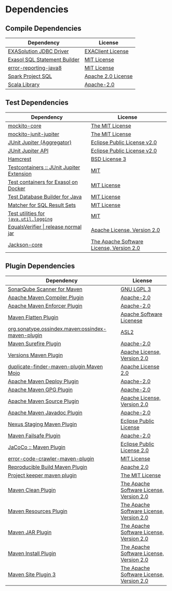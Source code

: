 <!-- @formatter:off -->
# Dependencies

## Compile Dependencies

| Dependency                        | License                 |
| --------------------------------- | ----------------------- |
| [EXASolution JDBC Driver][0]      | [EXAClient License][1]  |
| [Exasol SQL Statement Builder][2] | [MIT License][3]        |
| [error-reporting-java8][4]        | [MIT License][5]        |
| [Spark Project SQL][6]            | [Apache 2.0 License][7] |
| [Scala Library][8]                | [Apache-2.0][9]         |

## Test Dependencies

| Dependency                                      | License                                        |
| ----------------------------------------------- | ---------------------------------------------- |
| [mockito-core][10]                              | [The MIT License][11]                          |
| [mockito-junit-jupiter][10]                     | [The MIT License][11]                          |
| [JUnit Jupiter (Aggregator)][12]                | [Eclipse Public License v2.0][13]              |
| [JUnit Jupiter API][12]                         | [Eclipse Public License v2.0][13]              |
| [Hamcrest][14]                                  | [BSD License 3][15]                            |
| [Testcontainers :: JUnit Jupiter Extension][16] | [MIT][17]                                      |
| [Test containers for Exasol on Docker][18]      | [MIT License][19]                              |
| [Test Database Builder for Java][20]            | [MIT License][21]                              |
| [Matcher for SQL Result Sets][22]               | [MIT License][23]                              |
| [Test utilities for `java.util.logging`][24]    | [MIT][25]                                      |
| [EqualsVerifier \| release normal jar][26]      | [Apache License, Version 2.0][27]              |
| [Jackson-core][28]                              | [The Apache Software License, Version 2.0][27] |

## Plugin Dependencies

| Dependency                                              | License                                        |
| ------------------------------------------------------- | ---------------------------------------------- |
| [SonarQube Scanner for Maven][29]                       | [GNU LGPL 3][30]                               |
| [Apache Maven Compiler Plugin][31]                      | [Apache-2.0][27]                               |
| [Apache Maven Enforcer Plugin][32]                      | [Apache-2.0][27]                               |
| [Maven Flatten Plugin][33]                              | [Apache Software Licenese][27]                 |
| [org.sonatype.ossindex.maven:ossindex-maven-plugin][34] | [ASL2][35]                                     |
| [Maven Surefire Plugin][36]                             | [Apache-2.0][27]                               |
| [Versions Maven Plugin][37]                             | [Apache License, Version 2.0][27]              |
| [duplicate-finder-maven-plugin Maven Mojo][38]          | [Apache License 2.0][7]                        |
| [Apache Maven Deploy Plugin][39]                        | [Apache-2.0][27]                               |
| [Apache Maven GPG Plugin][40]                           | [Apache-2.0][27]                               |
| [Apache Maven Source Plugin][41]                        | [Apache License, Version 2.0][27]              |
| [Apache Maven Javadoc Plugin][42]                       | [Apache-2.0][27]                               |
| [Nexus Staging Maven Plugin][43]                        | [Eclipse Public License][44]                   |
| [Maven Failsafe Plugin][45]                             | [Apache-2.0][27]                               |
| [JaCoCo :: Maven Plugin][46]                            | [Eclipse Public License 2.0][47]               |
| [error-code-crawler-maven-plugin][48]                   | [MIT License][49]                              |
| [Reproducible Build Maven Plugin][50]                   | [Apache 2.0][35]                               |
| [Project keeper maven plugin][51]                       | [The MIT License][52]                          |
| [Maven Clean Plugin][53]                                | [The Apache Software License, Version 2.0][35] |
| [Maven Resources Plugin][54]                            | [The Apache Software License, Version 2.0][35] |
| [Maven JAR Plugin][55]                                  | [The Apache Software License, Version 2.0][35] |
| [Maven Install Plugin][56]                              | [The Apache Software License, Version 2.0][35] |
| [Maven Site Plugin 3][57]                               | [The Apache Software License, Version 2.0][35] |

[0]: http://www.exasol.com
[1]: https://repo1.maven.org/maven2/com/exasol/exasol-jdbc/7.1.20/exasol-jdbc-7.1.20-license.txt
[2]: https://github.com/exasol/sql-statement-builder/
[3]: https://github.com/exasol/sql-statement-builder/blob/main/LICENSE
[4]: https://github.com/exasol/error-reporting-java/
[5]: https://github.com/exasol/error-reporting-java/blob/main/LICENSE
[6]: https://spark.apache.org/
[7]: http://www.apache.org/licenses/LICENSE-2.0.html
[8]: https://www.scala-lang.org/
[9]: https://www.apache.org/licenses/LICENSE-2.0
[10]: https://github.com/mockito/mockito
[11]: https://github.com/mockito/mockito/blob/main/LICENSE
[12]: https://junit.org/junit5/
[13]: https://www.eclipse.org/legal/epl-v20.html
[14]: http://hamcrest.org/JavaHamcrest/
[15]: http://opensource.org/licenses/BSD-3-Clause
[16]: https://testcontainers.org
[17]: http://opensource.org/licenses/MIT
[18]: https://github.com/exasol/exasol-testcontainers/
[19]: https://github.com/exasol/exasol-testcontainers/blob/main/LICENSE
[20]: https://github.com/exasol/test-db-builder-java/
[21]: https://github.com/exasol/test-db-builder-java/blob/main/LICENSE
[22]: https://github.com/exasol/hamcrest-resultset-matcher/
[23]: https://github.com/exasol/hamcrest-resultset-matcher/blob/main/LICENSE
[24]: https://github.com/exasol/java-util-logging-testing/
[25]: https://opensource.org/licenses/MIT
[26]: https://www.jqno.nl/equalsverifier
[27]: https://www.apache.org/licenses/LICENSE-2.0.txt
[28]: https://github.com/FasterXML/jackson-core
[29]: http://sonarsource.github.io/sonar-scanner-maven/
[30]: http://www.gnu.org/licenses/lgpl.txt
[31]: https://maven.apache.org/plugins/maven-compiler-plugin/
[32]: https://maven.apache.org/enforcer/maven-enforcer-plugin/
[33]: https://www.mojohaus.org/flatten-maven-plugin/
[34]: https://sonatype.github.io/ossindex-maven/maven-plugin/
[35]: http://www.apache.org/licenses/LICENSE-2.0.txt
[36]: https://maven.apache.org/surefire/maven-surefire-plugin/
[37]: https://www.mojohaus.org/versions/versions-maven-plugin/
[38]: https://basepom.github.io/duplicate-finder-maven-plugin
[39]: https://maven.apache.org/plugins/maven-deploy-plugin/
[40]: https://maven.apache.org/plugins/maven-gpg-plugin/
[41]: https://maven.apache.org/plugins/maven-source-plugin/
[42]: https://maven.apache.org/plugins/maven-javadoc-plugin/
[43]: http://www.sonatype.com/public-parent/nexus-maven-plugins/nexus-staging/nexus-staging-maven-plugin/
[44]: http://www.eclipse.org/legal/epl-v10.html
[45]: https://maven.apache.org/surefire/maven-failsafe-plugin/
[46]: https://www.jacoco.org/jacoco/trunk/doc/maven.html
[47]: https://www.eclipse.org/legal/epl-2.0/
[48]: https://github.com/exasol/error-code-crawler-maven-plugin/
[49]: https://github.com/exasol/error-code-crawler-maven-plugin/blob/main/LICENSE
[50]: http://zlika.github.io/reproducible-build-maven-plugin
[51]: https://github.com/exasol/project-keeper/
[52]: https://github.com/exasol/project-keeper/blob/main/LICENSE
[53]: http://maven.apache.org/plugins/maven-clean-plugin/
[54]: http://maven.apache.org/plugins/maven-resources-plugin/
[55]: http://maven.apache.org/plugins/maven-jar-plugin/
[56]: http://maven.apache.org/plugins/maven-install-plugin/
[57]: http://maven.apache.org/plugins/maven-site-plugin/
